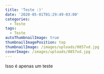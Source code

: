 ```yaml
---
title: 'Teste :)'
date: '2020-05-01T01:29:49-03:00'
categories:
  - Teste
tags:
  - Teste
autoThumbnailImage: true
thumbnailImagePosition: top
thumbnailImage: /images/uploads/0857xd.jpg
coverImage: /images/uploads/0857xd.jpg
---
```

Isso é apenas um teste
